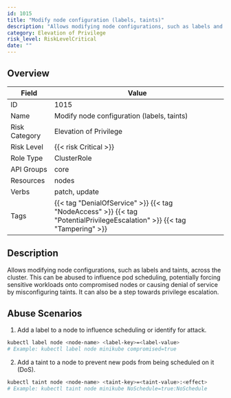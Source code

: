 ```yaml
---
id: 1015
title: "Modify node configuration (labels, taints)"
description: "Allows modifying node configurations, such as labels and taints, across the cluster. This can be abused to influence pod scheduling, potentially forcing sensitive workloads onto compromised nodes or causing denial of service by misconfiguring taints. It can also be a step towards privilege escalation."
category: Elevation of Privilege
risk_level: RiskLevelCritical
date: ""
---
```


## Overview

| Field         | Value                                                                                                                     |
| ------------- | ------------------------------------------------------------------------------------------------------------------------- |
| ID            | 1015                                                                                                                      |
| Name          | Modify node configuration (labels, taints)                                                                                |
| Risk Category | Elevation of Privilege                                                                                                    |
| Risk Level    | {{< risk Critical >}}                                                                                                     |
| Role Type     | ClusterRole                                                                                                               |
| API Groups    | core                                                                                                                      |
| Resources     | nodes                                                                                                                     |
| Verbs         | patch, update                                                                                                             |
| Tags          | {{< tag "DenialOfService" >}} {{< tag "NodeAccess" >}} {{< tag "PotentialPrivilegeEscalation" >}} {{< tag "Tampering" >}} |

## Description

Allows modifying node configurations, such as labels and taints, across the cluster. This can be abused to influence pod scheduling, potentially forcing sensitive workloads onto compromised nodes or causing denial of service by misconfiguring taints. It can also be a step towards privilege escalation.

## Abuse Scenarios

1. Add a label to a node to influence scheduling or identify for attack.

```bash
kubectl label node <node-name> <label-key>=<label-value>
# Example: kubectl label node minikube compromised=true

```

2. Add a taint to a node to prevent new pods from being scheduled on it (DoS).

```bash
kubectl taint node <node-name> <taint-key>=<taint-value>:<effect>
# Example: kubectl taint node minikube NoSchedule=true:NoSchedule

```
